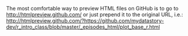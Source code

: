
The most comfortable way to preview HTML files on GitHub is to go to http://htmlpreview.github.com/ or just prepend it to the original URL, i.e.: http://htmlpreview.github.com/?https://github.com/mydatastory-dev/r_intro_class/blob/master/_episodes_html/plot_base_r.html
